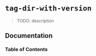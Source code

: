 # `tag-dir-with-version`

> TODO: description

## Documentation

<!-- Generated by documentation.js. Update this documentation by updating the source code. -->

### Table of Contents
